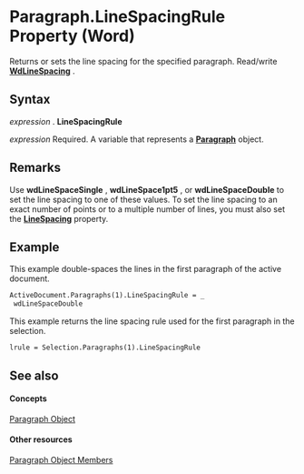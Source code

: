
# Paragraph.LineSpacingRule Property (Word)

Returns or sets the line spacing for the specified paragraph. Read/write  **[WdLineSpacing](02e95bf9-b295-2199-a5cf-a7798b1273a0.md)** .


## Syntax

 _expression_ . **LineSpacingRule**

 _expression_ Required. A variable that represents a **[Paragraph](0a704079-a082-4ab1-841b-fc0d49dd26d4.md)** object.


## Remarks

Use  **wdLineSpaceSingle** , **wdLineSpace1pt5** , or **wdLineSpaceDouble** to set the line spacing to one of these values. To set the line spacing to an exact number of points or to a multiple number of lines, you must also set the **[LineSpacing](f4ccfe57-4be8-1cdf-3140-45da603fc5ba.md)** property.


## Example

This example double-spaces the lines in the first paragraph of the active document.


```vb
ActiveDocument.Paragraphs(1).LineSpacingRule = _ 
 wdLineSpaceDouble
```

This example returns the line spacing rule used for the first paragraph in the selection.




```
lrule = Selection.Paragraphs(1).LineSpacingRule
```


## See also


#### Concepts


[Paragraph Object](0a704079-a082-4ab1-841b-fc0d49dd26d4.md)
#### Other resources


[Paragraph Object Members](e1fc5b91-e908-580e-ab72-898648a5c0c3.md)
